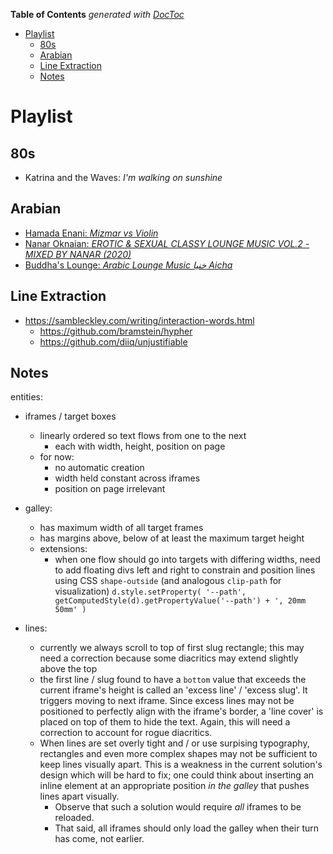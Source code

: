 <!-- START doctoc generated TOC please keep comment here to allow auto update -->
<!-- DON'T EDIT THIS SECTION, INSTEAD RE-RUN doctoc TO UPDATE -->
**Table of Contents**  *generated with [DocToc](https://github.com/thlorenz/doctoc)*

- [Playlist](#playlist)
  - [80s](#80s)
  - [Arabian](#arabian)
  - [Line Extraction](#line-extraction)
  - [Notes](#notes)

<!-- END doctoc generated TOC please keep comment here to allow auto update -->



# Playlist



## 80s

* Katrina and the Waves: *I'm walking on sunshine*

## Arabian

* [Hamada Enani: *Mizmar vs Violin*](https://www.youtube.com/watch?v=7Q-RU-JZs7s)
* [Nanar Oknaian: *EROTIC & SEXUAL CLASSY LOUNGE MUSIC VOL.2 - MIXED BY NANAR
  (2020)*](https://www.youtube.com/watch?v=TD65i6OSeUU)
* [Buddha's Lounge: *Arabic Lounge Music خنیا Aicha*](https://www.youtube.com/watch?v=aubKbTYx804)

## Line Extraction

* https://sambleckley.com/writing/interaction-words.html
  * https://github.com/bramstein/hypher
  * https://github.com/diiq/unjustifiable


## Notes


entities:

* iframes / target boxes
  * linearly ordered so text flows from one to the next
    * each with width, height, position on page
  * for now:
    * no automatic creation
    * width held constant across iframes
    * position on page irrelevant

* galley:
  * has maximum width of all target frames
  * has margins above, below of at least the maximum target height
  * extensions:
    * when one flow should go into targets with differing widths, need to add
      floating divs left and right to constrain and position lines using CSS
      `shape-outside` (and analogous `clip-path` for visualization)
      `d.style.setProperty( '--path', getComputedStyle(d).getPropertyValue('--path') + ', 20mm 50mm' )`

* lines:
  * currently we always scroll to top of first slug rectangle; this may need a correction because some
    diacritics may extend slightly above the top
  * the first line / slug found to have a `bottom` value that exceeds the current iframe's height is
    called an 'excess line' / 'excess slug'. It triggers moving to next iframe. Since excess lines may
    not be positioned to perfectly align with the iframe's border, a 'line cover' is placed on top of them
    to hide the text. Again, this will need a correction to account for rogue diacritics.
  * When lines are set overly tight and / or use surpising typography, rectangles and even more complex
    shapes may not be sufficient to keep lines visually apart. This is a weakness in the current
    solution's design which will be hard to fix; one could think about inserting an inline element at an
    appropriate position *in the galley* that pushes lines apart visually.
    * Observe that such a solution would require *all* iframes to be reloaded.
    * That said, all iframes should only load the galley when their turn has come, not earlier.
